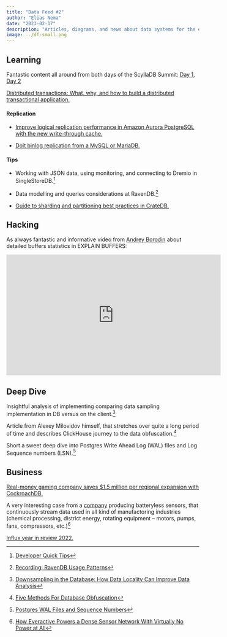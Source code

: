 ```yaml
---
title: "Data Feed #2"
author: "Elias Nema"
date: "2023-02-17"
description: "Articles, diagrams, and news about data systems for the engineers"
image: ../df-small.png
---
```


## Learning

Fantastic content all around from both days of the ScyllaDB Summit: [Day 1](https://www.scylladb.com/2023/02/15/scylladb-summit-day-1-nosql-at-scalewith-less/), [Day 2](https://www.scylladb.com/2023/02/16/scylladb-summit-day-2-continuing-the-high-performance-nosql-conversation/)

[Distributed transactions: What, why, and how to build a distributed transactional application.](https://www.cockroachlabs.com/blog/distributed-transactions-what-why-and-how-to-build-a-distributed-transactional-application/)

#### Replication

- [Improve logical replication performance in Amazon Aurora PostgreSQL with the new write-through cache.](https://aws.amazon.com/blogs/database/improve-logical-replication-performance-in-amazon-aurora-postgresql-with-the-new-write-through-cache/)

- [Dolt binlog replication from a MySQL or MariaDB.](https://docs.dolthub.com/guides/binlog-replication)

#### Tips

- Working with JSON data, using monitoring, and connecting to Dremio in SingleStoreDB.[^1]

- Data modelling and queries considerations at RavenDB.[^2]

- [Guide to sharding and partitioning best practices in CrateDB.](https://crate.io/blog/guide-to-sharding-and-partitioning-best-practices-in-cratedb)

## Hacking

As always fantastic and informative video from [Andrey Borodin](https://twitter.com/x4mmmmmm) about detailed buffers statistics in EXPLAIN BUFFERS:

<iframe width="560" height="315" src="https://www.youtube.com/embed/36n49jjfPo8" title="YouTube video player" frameborder="0" allow="accelerometer; autoplay; clipboard-write; encrypted-media; gyroscope; picture-in-picture; web-share" allowfullscreen></iframe>

## Deep Dive

Insightful analysis of implementing comparing data sampling implementation in DB versus on the client.[^3]

Article from Alexey Milovidov himself, that stretches over quite a long period of time and describes ClickHouse journey to the data obfuscation.[^4]

Short a sweet deep dive into Postgres Write Ahead Log (WAL) files and Log Sequence numbers (LSN).[^5]

## Business

[Real-money gaming company saves $1.5 million per regional expansion with CockroachDB.](https://www.cockroachlabs.com/blog/real-money-gaming-cost-savings/)

A very interesting case from a [company](https://everactive.com) producing batteryless sensors, that continuously stream data used in all kind of manufactoring industries (chemical processing, district energy, rotating equipment – motors, pumps, fans, compressors, etc.)[^6]

[Influx year in review 2022.](https://influx.com/blog/year-summary-2022)

[^1]: [Developer Quick Tips](https://www.singlestore.com/blog/developer-quick-tips/)

[^2]: [Recording: RavenDB Usage Patterns](https://ravendb.net/articles/recording-ravendb-usage-patterns)

[^3]: [Downsampling in the Database: How Data Locality Can Improve Data Analysis](https://www.timescale.com/blog/downsampling-in-the-database-how-data-locality-can-improve-data-analysis/)

[^4]: [Five Methods For Database Obfuscation](https://clickhouse.com/blog/five-methods-of-database-obfuscation)

[^5]: [Postgres WAL Files and Sequence Numbers](https://www.crunchydata.com/blog/postgres-wal-files-and-sequuence-numbers)

[^6]: [How Everactive Powers a Dense Sensor Network With Virtually No Power at All](https://www.timescale.com/blog/how-everactive-powers-a-dense-sensor-network-with-virtually-no-power-at-all/)
